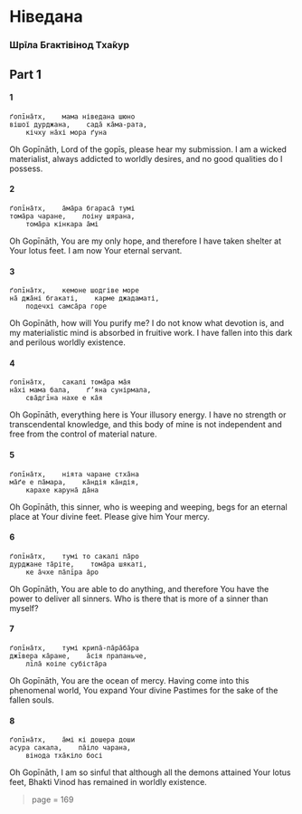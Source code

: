 # Ніведана

### Шрīла Бгактівінод Тха̄кур

## Part 1

#### 1

    ґопīна̄тх,    мама ніведана шюно
    вішої дурджана,    сада̄ ка̄ма-рата,
        кічху на̄хі мора ґуна

Oh Gopīnāth, Lord of the gopīs, please hear my submission. I am a wicked materialist, always addicted to worldly desires, and no good qualities do I possess.

#### 2

    ґопīна̄тх,    а̄ма̄ра бгараса̄ тумі
    тома̄ра чаране,    лоіну шярана,
        тома̄ра кінкара а̄мі

Oh Gopīnāth, You are my only hope, and therefore I have taken shelter at Your lotus feet. I am now Your eternal servant.

#### 3

    ґопīна̄тх,    кемоне шодгіве море
    на̄ джа̄ні бгакаті,    карме джадаматі,
        подечхі самса̄ра горе

Oh Gopīnāth, how will You purify me? I do not know what devotion is, and my materialistic mind is absorbed in fruitive work. I have fallen into this dark and perilous worldly existence.

#### 4

    ґопīна̄тх,    сакалі тома̄ра ма̄я
    на̄хі мама бала,    ґʼяна сунірмала,
        сва̄дгīна нахе е ка̄я

Oh Gopīnāth, everything here is Your illusory energy. I have no strength or transcendental knowledge, and this body of mine is not independent and free from the control of material nature.

#### 5

    ґопīна̄тх,    ніята чаране стха̄на
    ма̄ґе е па̄мара,    ка̄ндія ка̄ндія,
        карахе каруна̄ да̄на

Oh Gopīnāth, this sinner, who is weeping and weeping, begs for an eternal place at Your divine feet. Please give him Your mercy.

#### 6

    ґопīна̄тх,    тумі то сакалі па̄ро
    дурджане та̄ріте,    тома̄ра шякаті,
        ке а̄чхе па̄пīра а̄ро

Oh Gopīnāth, You are able to do anything, and therefore You have the power to deliver all sinners. Who is there that is more of a sinner than myself?

#### 7

    ґопīна̄тх,    тумі крипа̄-па̄ра̄ба̄ра
    джīвера ка̄ране,    а̄сія прапаньче,
        лīла̄ коіле субіста̄ра

Oh Gopīnāth, You are the ocean of mercy. Having come into this phenomenal world, You expand Your divine Pastimes for the sake of the fallen souls.

#### 8

    ґопīна̄тх,    а̄мі кі дошера доши
    асура сакала,    па̄іло чарана,
        вінода тха̄кіло босі

Oh Gopīnāth, I am so sinful that although all the demons attained Your lotus feet, Bhakti Vinod has remained in worldly existence.


> page = 169